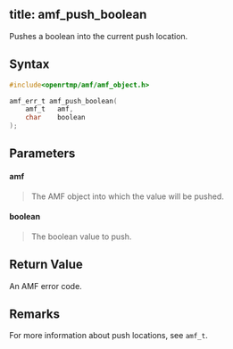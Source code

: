title: amf_push_boolean
--------------------------

Pushes a boolean into the current push location.

## Syntax ##

```c
#include<openrtmp/amf/amf_object.h>

amf_err_t amf_push_boolean( 
	amf_t   amf, 
	char    boolean 
);
```

## Parameters ##
#### amf ####
> The AMF object into which the value will be pushed.

#### boolean ####
> The boolean value to push.

## Return Value ##
An AMF error code. 

## Remarks ##
For more information about push locations, see `amf_t`.

